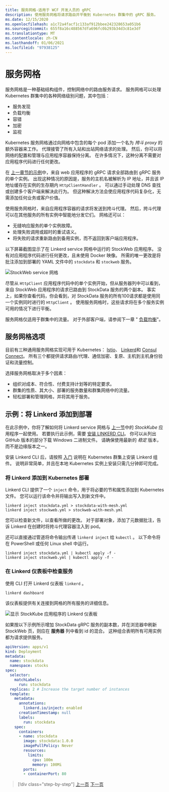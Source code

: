 ```yaml
---
title: 服务网格-适用于 WCF 开发人员的 gRPC
description: 使用服务网格将请求路由并平衡到 Kubernetes 群集中的 gRPC 服务。
ms.date: 12/15/2020
ms.openlocfilehash: a1c72a4facf1c133af912bbee242328653a051b6
ms.sourcegitcommit: 655f8a16c488567dfa696fc0b293b34d3c81e3df
ms.translationtype: MT
ms.contentlocale: zh-CN
ms.lasthandoff: 01/06/2021
ms.locfileid: "97938125"
---
```

# <a name="service-meshes"></a>服务网格

服务网格是一种基础结构组件，控制网络中的路由服务请求。 服务网格可以处理 Kubernetes 群集中的各种网络级别问题，其中包括：

- 服务发现
- 负载均衡
- 容错
- 加密
- 监视

Kubernetes 服务网格通过向网格中包含的每个 pod 添加一个名为 *挎斗 proxy* 的额外容器来工作。 代理接管了所有入站和出站网络请求的处理。 然后，你可以将网络的配置和管理与应用程序容器保持分离。 在许多情况下，这种分离不需要对应用程序代码进行任何更改。

在 [上一章节的示例](kubernetes.md#test-the-application)中，来自 web 应用程序的 gRPC 请求全部路由到 gRPC 服务的单个实例。 出现这种情况的原因是，服务的主机名被解析为 IP 地址，并且该 IP 地址缓存在实例的生存期内 `HttpClientHandler` 。 可以通过手动处理 DNS 查找或创建多个客户端来解决此行为。 但这种解决方法会使应用程序代码复杂化，无需添加任何业务或客户价值。

使用服务网格时，来自应用程序容器的请求将发送到挎斗代理。 然后，挎斗代理可以在其他服务的所有实例中智能地分发它们。 网格还可以：

- 无缝响应服务的单个实例故障。
- 处理失败调用或超时的重试语义。
- 将失败的请求重新路由到备用实例，而不返回到客户端应用程序。

以下屏幕截图显示了在 Linkerd service 网格中运行的 StockWeb 应用程序。 没有对应用程序代码进行任何更改，且未使用 Docker 映像。 所需的唯一更改是将批注添加到部署的 YAML 文件中的 `stockdata` 和 `stockweb` 服务。

![StockWeb service 网格](media/service-mesh/stockweb-servicemesh-screenshot.png)

尽管从 `HttpClient` 应用程序代码中的单个实例开始，但从服务器列中可以看到，来自 StockWeb 应用程序的请求已路由到 StockData 服务的两个副本。 事实上，如果你查看代码，你会看到，对 StockData 服务的所有100请求都是使用同一个实例同时进行的 `HttpClient` 。 使用服务网格时，这些请求将在多个服务实例可用的情况下进行平衡。

服务网格仅适用于群集中的流量。 对于外部客户端，请参阅下一章 " [负载均衡](load-balancing.md)"。

## <a name="service-mesh-options"></a>服务网格选项

目前有三种通用服务网格实现可用于 Kubernetes： [Istio](https://istio.io)、 [Linkerd](https://linkerd.io)和 [Consul Connect](https://consul.io/mesh.html)。 所有三个都提供请求路由/代理、通信加密、复原、主机到主机身份验证和流量控制。

选择服务网格取决于多个因素：

- 组织对成本、符合性、付费支持计划等的特定要求。
- 群集的性质、其大小、部署的服务数量和群集网络中的流量。
- 轻松部署和管理网格，并将其用于服务。

## <a name="example-add-linkerd-to-a-deployment"></a>示例：将 Linkerd 添加到部署

在此示例中，你将了解如何将 Linkerd service 网格与 [上一节](kubernetes.md)中的 *StockKube* 应用程序一起使用。
若要执行此示例，需要 [安装 LINKERD CLI](https://linkerd.io/2/getting-started/#step-1-install-the-cli)。 你可以从列出 GitHub 版本的部分下载 Windows 二进制文件。 请确保使用最新的 *稳定* 版本，而不是边缘版本之一。

安装 Linkerd CLI 后，请按照 [入门](https://linkerd.io/2/getting-started/index.html) 说明在 Kubernetes 群集上安装 Linkerd 组件。 说明非常简单，并且在本地 Kubernetes 实例上安装只需几分钟即可完成。

### <a name="add-linkerd-to-kubernetes-deployments"></a>将 Linkerd 添加到 Kubernetes 部署

Linkerd CLI 提供了一个 `inject` 命令，用于将必要的节和属性添加到 Kubernetes 文件。 您可以运行该命令并将输出写入到新文件中。

```console
linkerd inject stockdata.yml > stockdata-with-mesh.yml
linkerd inject stockweb.yml > stockweb-with-mesh.yml
```

您可以检查新文件，以查看所做的更改。 对于部署对象，添加了元数据批注，告诉 Linkerd 在创建时将挎斗代理容器注入到 pod。

还可以直接通过管道将命令输出传递 `linkerd inject` 给 `kubectl` 。 以下命令将在 PowerShell 或任何 Linux shell 中运行。

```console
linkerd inject stockdata.yml | kubectl apply -f -
linkerd inject stockweb.yml | kubectl apply -f -
```

### <a name="inspect-services-in-the-linkerd-dashboard"></a>在 Linkerd 仪表板中检查服务

使用 CLI 打开 Linkerd 仪表板 `linkerd` 。

```console
linkerd dashboard
```

该仪表板提供有关连接到网格的所有服务的详细信息。

![显示 StockKube 应用程序的 Linkerd 仪表板](media/service-mesh/linkerd-screenshot.png)

如果按以下示例所示增加 StockData gRPC 服务的副本数，并在浏览器中刷新 StockWeb 页，则应在 **服务器** 列中看到 id 的混合。 这种组合表明所有可用实例都为请求提供服务。

```yaml
apiVersion: apps/v1
kind: Deployment
metadata:
  name: stockdata
  namespace: stocks
spec:
  selector:
    matchLabels:
      run: stockdata
  replicas: 2 # Increase the target number of instances
  template:
    metadata:
      annotations:
        linkerd.io/inject: enabled
      creationTimestamp: null
      labels:
        run: stockdata
    spec:
      containers:
      - name: stockdata
        image: stockdata:1.0.0
        imagePullPolicy: Never
        resources:
          limits:
            cpu: 100m
            memory: 100Mi
        ports:
        - containerPort: 80
```

>[!div class="step-by-step"]
>[上一页](kubernetes.md)
>[下一页](load-balancing.md)

